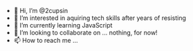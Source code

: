 - 👋 Hi, I’m @2cupsin
- 👀 I’m interested in aquiring tech skills after years of resisting
- 🌱 I’m currently learning JavaScript 
- 💞️ I’m looking to collaborate on ... nothing, for now!
- 📫 How to reach me ...

<!---
2cupsin/2cupsin is a ✨ special ✨ repository because its `README.md` (this file) appears on your GitHub profile.
You can click the Preview link to take a look at your changes.
--->
